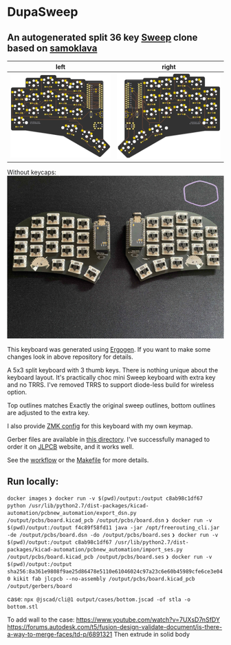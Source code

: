 # DupaSweep
## An autogenerated split 36 key [Sweep](https://github.com/davidphilipbarr/Sweep) clone based on [ samoklava ](https://github.com/soundmonster/samoklava)

left | right
-|-
![left](images/board-front.png) | ![right](images/board-back.png)

Without keycaps:
![without keycaps](images/without-keycaps.jpg)

This keyboard was generated using [Ergogen](https://github.com/ergogen/ergogen).
If you want to make some changes look in above repository for details.

A 5x3 split keyboard with 3 thumb keys. There is nothing unique about the keyboard layout. It's practically choc mini Sweep keyboard with
extra key and no TRRS. I've removed TRRS to support diode-less build for wireless option.

Top outlines matches Exactly the original sweep outlines, bottom outlines are adjusted to the extra key.

I also provide [ZMK config](zmk-config) for this keyboard with my own keymap.

Gerber files are available in [this directory](./gerbers). I've successfully managed to order it on
[JLPCB](https://jlcpcb.com/) website, and it works well.

See the [workflow](.github/workflows/build.yml) or the [Makefile](ergogen/Makefile) for more details.

## Run locally:

`docker images`
`❯ docker run -v $(pwd)/output:/output c8ab98c1df67 python /usr/lib/python2.7/dist-packages/kicad-automation/pcbnew_automation/export_dsn.py /output/pcbs/board.kicad_pcb /output/pcbs/board.dsn`
`❯ docker run -v $(pwd)/output:/output f4c89f58fd11 java -jar /opt/freerouting_cli.jar -de /output/pcbs/board.dsn -do /output/pcbs/board.ses`
`❯ docker run -v $(pwd)/output:/output c8ab98c1df67 /usr/lib/python2.7/dist-packages/kicad-automation/pcbnew_automation/import_ses.py /output/pcbs/board.kicad_pcb /output/pcbs/board.ses`
`❯ docker run -v $(pwd)/output:/output sha256:8a361e9808f9ae25d86478e5110e61046024c97a23c6e60b45989cfe6ce3e040 kikit fab jlcpcb --no-assembly /output/pcbs/board.kicad_pcb /output/gerbers/board`

case:
`npx @jscad/cli@1 output/cases/bottom.jscad -of stla -o bottom.stl `

To add wall to the case:
https://www.youtube.com/watch?v=7UXsD7nSfDY
https://forums.autodesk.com/t5/fusion-design-validate-document/is-there-a-way-to-merge-faces/td-p/6891321
Then extrude in solid body
